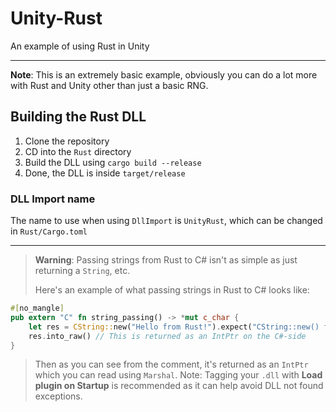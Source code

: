 # Unity-Rust
An example of using Rust in Unity
***
**Note**: This is an extremely basic example, obviously you can do a lot more with Rust and Unity other than just a basic RNG.
## Building the Rust DLL
1. Clone the repository
2. CD into the `Rust` directory
3. Build the DLL using `cargo build --release`
4. Done, the DLL is inside `target/release`
### DLL Import name
The name to use when using `DllImport` is `UnityRust`, which can be changed in `Rust/Cargo.toml`
***
> **Warning**:
> Passing strings from Rust to C# isn't as simple as just returning a `String`, etc.
>
> Here's an example of what passing strings in Rust to C# looks like:
```rust
#[no_mangle]
pub extern "C" fn string_passing() -> *mut c_char {
    let res = CString::new("Hello from Rust!").expect("CString::new() failed!\n");
    res.into_raw() // This is returned as an IntPtr on the C#-side
}
```
> Then as you can see from the comment, it's returned as an `IntPtr` which you can read using `Marshal`.
> Note: Tagging your `.dll` with **Load plugin on Startup** is recommended as it can help avoid DLL not found exceptions.
